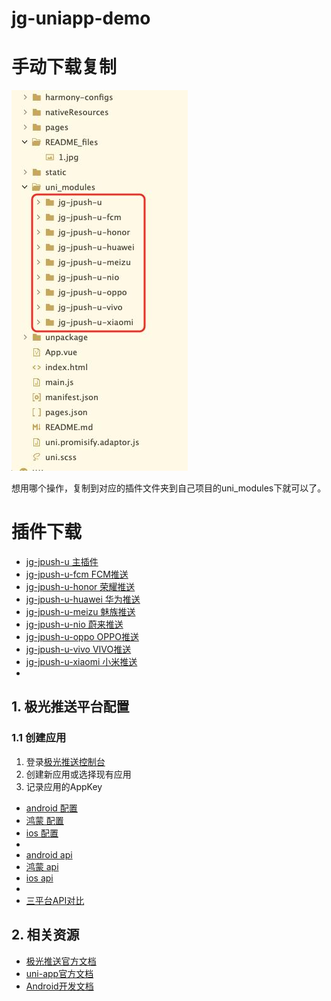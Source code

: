 # jg-uniapp-demo

# 手动下载复制

![](README_files/2.jpg)

想用哪个操作，复制到对应的插件文件夹到自己项目的uni_modules下就可以了。

# 插件下载
- [jg-jpush-u 主插件](https://ext.dcloud.net.cn/plugin?name=jg-jpush-u)
- [jg-jpush-u-fcm FCM推送](https://ext.dcloud.net.cn/plugin?name=jg-jpush-u-fcm)
- [jg-jpush-u-honor 荣耀推送](https://ext.dcloud.net.cn/plugin?name=jg-jpush-u-honor)
- [jg-jpush-u-huawei 华为推送](https://ext.dcloud.net.cn/plugin?name=jg-jpush-u-huawei)
- [jg-jpush-u-meizu 魅族推送](https://ext.dcloud.net.cn/plugin?name=jg-jpush-u-meizu)
- [jg-jpush-u-nio 蔚来推送](https://ext.dcloud.net.cn/plugin?name=jg-jpush-u-nio)
- [jg-jpush-u-oppo OPPO推送](https://ext.dcloud.net.cn/plugin?name=jg-jpush-u-oppo)
- [jg-jpush-u-vivo VIVO推送](https://ext.dcloud.net.cn/plugin?name=jg-jpush-u-vivo)
- [jg-jpush-u-xiaomi 小米推送](https://ext.dcloud.net.cn/plugin?name=jg-jpush-u-xiaomi)
- 

## 1. 极光推送平台配置

### 1.1 创建应用

1. 登录[极光推送控制台](https://www.jiguang.cn/)
2. 创建新应用或选择现有应用
3. 记录应用的AppKey


- [android 配置](./uni_modules/jg-jpush-u/Android_Integration_Guide.md)
- [鸿蒙 配置](./uni_modules/jg-jpush-u/readme_me.md)
- [ios 配置](./uni_modules/jg-jpush-u/iOS_Integration_Guide.md)
- 
- [android api](./uni_modules/jg-jpush-u/Android_API_Documentation.md)
- [鸿蒙 api](./uni_modules/jg-jpush-u/HarmonyOS_API_Documentation.md)
- [ios api](./uni_modules/jg-jpush-u/iOS_API_Documentation.md)
- 
- [三平台API对比](./uni_modules/jg-jpush-u/API_Comparison_Documentation.md)


## 2. 相关资源

- [极光推送官方文档](https://docs.jiguang.cn/jpush/)
- [uni-app官方文档](https://uniapp.dcloud.net.cn/)
- [Android开发文档](https://developer.android.com/) 